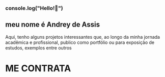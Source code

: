 ### console.log("Hello!👋") 

## meu nome é Andrey de Assis

Aqui, tenho alguns projetos interessantes que, ao longo da minha jornada acadêmica e profissional, publico como portfólio ou para exposição de estudos, exemplos entre outros

# ME CONTRATA

<!--
**dreygrr/dreygrr** is a ✨ _special_ ✨ repository because its `README.md` (this file) appears on your GitHub profile.

Here are some ideas to get you started:

- 🔭 I’m currently working on ...
- 🌱 I’m currently learning ...
- 👯 I’m looking to collaborate on ...
- 🤔 I’m looking for help with ...
- 💬 Ask me about ...
- 📫 How to reach me: ...
- 😄 Pronouns: ...
- ⚡ Fun fact: ...
-->
